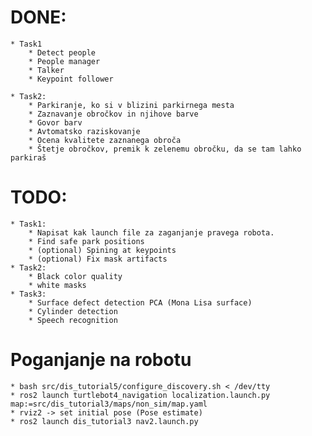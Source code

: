 # DONE:
	* Task1
		* Detect people
		* People manager
		* Talker
		* Keypoint follower
		
	* Task2:
		* Parkiranje, ko si v blizini parkirnega mesta
		* Zaznavanje obročkov in njihove barve
		* Govor barv
		* Avtomatsko raziskovanje
		* Ocena kvalitete zaznanega obroča
		* Štetje obročkov, premik k zelenemu obročku, da se tam lahko parkiraš 
# TODO:
	* Task1:
		* Napisat kak launch file za zaganjanje pravega robota.
		* Find safe park positions
		* (optional) Spining at keypoints
		* (optional) Fix mask artifacts
	* Task2:
		* Black color quality
		* white masks
	* Task3:
		* Surface defect detection PCA (Mona Lisa surface)
		* Cylinder detection
		* Speech recognition

# Poganjanje na robotu
	* bash src/dis_tutorial5/configure_discovery.sh < /dev/tty 
	* ros2 launch turtlebot4_navigation localization.launch.py map:=src/dis_tutorial3/maps/non_sim/map.yaml
	* rviz2 -> set initial pose (Pose estimate)
	* ros2 launch dis_tutorial3 nav2.launch.py
